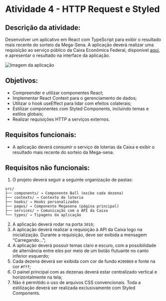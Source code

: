 # Atividade 4 - HTTP Request e Styled

## Descrição da atividade: 
Desenvolver um aplicativo em React com TypeScript para exibir o resultado mais recente do sorteio da Mega-Sena. A aplicação deverá realizar uma requisição ao serviço público da Caixa Econômica Federal, disponível [aqui](https://servicebus2.caixa.gov.br/portaldeloterias/api/home/ultimos-resultados), e apresentar o resultado na interface da aplicação.

![Imagem da aplicação](/src/assets/mega-sena.png)

## Objetivos:
- Compreender e utilizar componentes React;
- Implementar React Context para o gerenciamento de dados;
- Utilizar o hook useEffect para lidar com efeitos colaterais;
- Estilizar componentes com Styled Components, incluindo temas e estilos globais;
- Realizar requisições HTTP a serviços externos.

## Requisitos funcionais:
- A aplicação deverá consumir o serviço de loterias da Caixa e exibir o resultado mais recente do sorteio da Mega-sena.

## Requisitos não funcionais:
1. O projeto deverá seguir a seguinte organização de pastas:
```
src/
├── components/ → Componente Ball (exibe cada dezena)
├── contexts/ → Contexto de loteria
├── hooks/ → Hooks personalizados
├── pages/ → Componente Megasena (página principal)
├── services/ → Comunicação com a API da Caixa
└── types/ → Tipagens da aplicação
```
2. A aplicação deverá rodar na porta `3010`;
3. A aplicação deverá realizar a requisição à API da Caixa logo na inicialização. Durante a requisição, deve ser exibida a mensagem “Carregando...”;
4. A aplicação deverá possuir temas claro e escuro, com a possibilidade de alternância entre eles por meio de um botão flutuante no canto inferior esquerdo;
5. Cada dezena deverá ser exibida com cor de fundo `#209869` e fonte na cor `#fff`;
6. O painel principal com as dezenas deverá estar centralizado vertical e horizontalmente na tela;
7. Não é permitido o uso de arquivos CSS convencionais. Toda a estilização deverá ser realizada exclusivamente com Styled Components.
